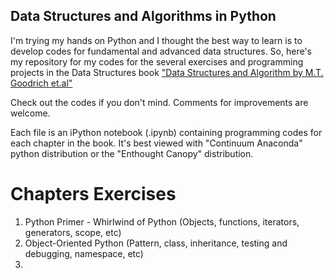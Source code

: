 <h2>Data Structures and Algorithms in Python</h2>

I'm trying my hands on Python and I thought the best way to learn is to develop codes for fundamental and advanced data structures. So, here's my repository for my codes for the several exercises and programming projects in the Data Structures book   ["Data Structures and Algorithm by M.T. Goodrich et.al"](bit.ly/data_structures)

Check out the codes if you don't mind. Comments for improvements are welcome.

Each file is an iPython notebook (.ipynb) containing programming codes for each chapter in the book. It's best viewed with "Continuum Anaconda" python distribution or the "Enthought Canopy" distribution.


Chapters Exercises
==================

1. Python Primer - Whirlwind of Python (Objects, functions, iterators, generators, scope, etc)
2. Object-Oriented Python (Pattern, class, inheritance, testing and debugging, namespace, etc)
3.  

